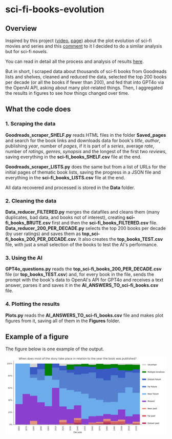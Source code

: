 # sci-fi-books-evolution

## Overview

Inspired by this project ([video](https://www.youtube.com/watch?v=nRQ2vMpw-n8), [page](https://pudding.cool/2024/07/scifi/)) about the plot evolution of sci-fi movies and series and this [comment](https://www.youtube.com/watch?v=nRQ2vMpw-n8&lc=UgyRg89P8kRYQ2SdXrV4AaABAg) to it I decided to do a similar analysis but for sci-fi _novels_.

You can read in detail all the process and analysis of results [here]().

But in short, I scraped data about thousands of sci-fi books from Goodreads lists and shelves, cleaned and reduced the data, selected the top 200 books per decade (or all the books if fewer than 200), and fed that into GPT4o via the OpenAI API, asking about many plot-related things. Then, I aggregated the results in figures to see how things changed over time.

## What the code does

### 1. Scraping the data

**Goodreads_scraper_SHELF.py** reads HTML files in the folder **Saved_pages** and search for the book links and downloads data for book's _title_, _author_, publishing _year_, number of _pages_, if it is part of a _series_, average _rate_, number of _ratings_, _genres_, _synopsis_ and the longest of the first two _reviews_, saving everything in the **sci-fi_books_SHELF.csv** file at the end.

**Goodreads_scraper_LISTS.py** does the same but from a list of URLs for the initial pages of thematic book lists, saving the progress in a JSON file and everything in the **sci-fi_books_LISTS.csv** file at the end. 

All data recovered and processed is stored in the **Data** folder.

### 2. Cleaning the data

**Data_reducer_FILTERED.py** merges the datafiles and cleans them (many duplicates, bad data, and books not of interest), creating **sci-fi_books_BRUTE.csv** first and then the **sci-fi_books_FILTERED.csv** file.
**Data_reducer_200_PER_DECADE.py** selects the top 200 books per decade (by user ratings) and saves them as **top_sci-fi_books_200_PER_DECADE.csv**. It also creates the **top_books_TEST.csv** file, with just a small selection of the books to test the AI's performance. 

### 3. Using the AI

**GPT4o_questions.py** reads the **top_sci-fi_books_200_PER_DECADE.csv** file (or **top_books_TEST.csv**) and, for every book in the file, sends the prompt with the book's data to OpenAI's API for GPT4o and receives a text answer, parses it and saves it in the **AI_ANSWERS_TO_sci-fi_books.csv** file.

### 4. Plotting the results

**Plots.py** reads the **AI_ANSWERS_TO_sci-fi_books.csv** file and makes plot figures from it, saving all of them in the **Figures** folder.

## Example of a figure

The figure below is one example of the output.

![A final plot as an example.](./Figures/03%20time.png "When does most of the story take place in relation to the year the book was published? Distant past: millennia or more before; Far past: centuries before; Near past: within a few decades before; Present: within a few years; Near future: within a few decades ahead; Far future: centuries ahead; Distant future: millennia or more ahead; Multiple timelines; Uncertain.")
